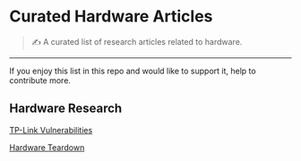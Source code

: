 # Curated Hardware Articles

> ✍️ A curated list of research articles related to hardware.
---

If you enjoy this list in this repo and would like to support it, help to contribute more.


## Hardware Research

[TP-Link Vulnerabilities](./TP-Link%20Vulnerabilities.md)

[Hardware Teardown](./Hardware-Teardown.md)
